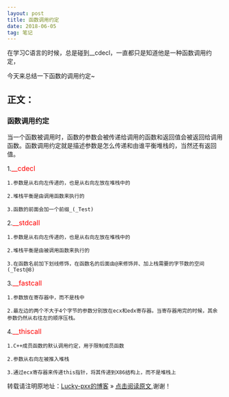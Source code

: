```yaml
---
layout: post
title: 函数调用约定
date: 2018-06-05
tag: 笔记
---  
```


在学习C语言的时候，总是碰到__cdecl，一直都只是知道他是一种函数调用约定，

今天来总结一下函数的调用约定~

## 正文：

### 函数调用约定

当一个函数被调用时，函数的参数会被传递给调用的函数和返回值会被返回给调用函数。函数调用约定就是描述参数是怎么传递和由谁平衡堆栈的，当然还有返回值。
	
1.<font color="red" size="3">__cdecl</font>
	
	1.参数是从右向左传递的，也是从右向左放在堆栈中的
	
	2.堆栈平衡是由调用函数来执行的
	
	3.函数的前面会加一个前缀_(_Test)
	
2.<font color="red" size="3">__stdcall</font>

	1.参数是从右向左传递的，也是从右向左放在堆栈中的
	
	2.堆栈平衡是由被调用函数来执行的

	3.在函数名前加下划线修饰，在函数名的后面由@来修饰并、加上栈需要的字节数的空间(_Test@8)
	
3.<font color="red" size="3">__fastcall</font>

	1.参数放在寄存器中，而不是栈中
	
	2.最左边的两个不大于4个字节的参数分别放在ecx和edx寄存器。当寄存器用完的时候，其余参数仍然从右往左的顺序压栈。
	
4.<font color="red" size="3">__thiscall</font>

	1.C++成员函数的默认调用约定，用于限制成员函数
	
	2.参数从右向左被推入堆栈
	
	3.通过ecx寄存器来传递this指针，将其传递到X86结构上，而不是堆栈上


转载请注明原地址：[Lucky-pxx的博客](http://www.bingoxin.top) » [点击阅读原文](http://www.bingoxin.top/2018/06/%E6%95%B0%E6%8D%AE%E5%BA%93%E5%9F%BA%E6%9C%AC%E6%93%8D%E4%BD%9C/),谢谢！
